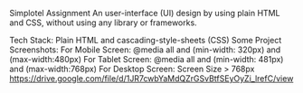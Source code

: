 Simplotel Assignment
An user-interface (UI) design by using plain HTML and CSS, without using any library or frameworks.

Tech Stack:
Plain HTML and cascading-style-sheets (CSS)
Some Project Screenshots:
   For Mobile Screen: @media all and (min-width: 320px) and (max-width:480px)
   For Tablet Screen: @media all and (min-width: 481px) and (max-width:768px)
   For Desktop Screen: Screen Size > 768px
   https://drive.google.com/file/d/1JR7cwbYaMdQZrGSvBtfSEyOyZi_lrefC/view
   
